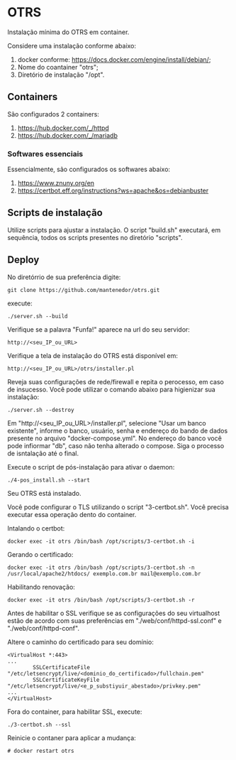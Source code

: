 # OTRS
Instalação mínima do OTRS em container.

Considere uma instalação conforme abaixo:
 1. docker conforme: https://docs.docker.com/engine/install/debian/;
 2. Nome do coantainer "otrs";
 3. Diretório de instalação "/opt".

## Containers
São configurados 2 containers:

1. https://hub.docker.com/_/httpd
2. https://hub.docker.com/_/mariadb
### Softwares essenciais
Essencialmente, são configurados os softwares abaixo:
1. https://www.znuny.org/en
2. https://certbot.eff.org/instructions?ws=apache&os=debianbuster

## Scripts de instalação
Utilize scripts para ajustar a instalação.
O script "build.sh" executará, em sequência, todos os scripts presentes no diretório "scripts".

## Deploy

No diretórrio de sua preferência digite:
```
git clone https://github.com/mantenedor/otrs.git
```
execute:
```
./server.sh --build
```
Verifique se a palavra "Funfa!" aparece na url do seu servidor:
```
http://<seu_IP_ou_URL>
```
Verifique a tela de instalação do OTRS está disponível em:
```
http://<seu_IP_ou_URL>/otrs/installer.pl
```
Reveja suas configurações de rede/firewall e repita o perocesso, em caso de insucesso.
Você pode utilizar o comando abaixo para higienizar sua instalação:
```
./server.sh --destroy
```

Em "http://<seu_IP_ou_URL>/installer.pl", selecione "Usar um banco existente", informe o banco, usuário, senha e endereço do bando de dados presente no arquivo "docker-compose.yml".
No endereço do banco você pode infiormar "db", caso não tenha alterado o compose.
Siga o processo de isntalação até o final.

Execute o script de pós-instalação para ativar o daemon:
```
./4-pos_install.sh --start
```
Seu OTRS está instalado.

Você pode configurar o TLS utilizando o script "3-certbot.sh".
Você precisa executar essa operação dento do container.

Intalando o certbot:
```
docker exec -it otrs /bin/bash /opt/scripts/3-certbot.sh -i
```
Gerando o certificado:
```
docker exec -it otrs /bin/bash /opt/scripts/3-certbot.sh -n /usr/local/apache2/htdocs/ exemplo.com.br mail@exemplo.com.br
```
Habilitando renovação:
```
docker exec -it otrs /bin/bash /opt/scripts/3-certbot.sh -r
```
Antes de habilitar o SSL verifique se as configurações do seu virtualhost estão de acordo com suas preferências em "./web/conf/httpd-ssl.conf" e "./web/conf/httpd-conf".

Altere o caminho do certificado para seu domínio:
```
<VirtualHost *:443>
...
        SSLCertificateFile "/etc/letsencrypt/live/<dominio_do_certificado>/fullchain.pem"
        SSLCertificateKeyFile "/etc/letsencrypt/live/<e_p_substiyuir_abestado>/privkey.pem"
...
</VirtualHost>
```
Fora do container, para habilitar SSL, execute:
```
./3-certbot.sh --ssl
```
Reinicie o contaner para aplicar a mudança:
```
# docker restart otrs
```

